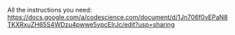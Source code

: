 
All the instructions you need:
https://docs.google.com/a/codescience.com/document/d/1Jn706f0vEPaN8TKXRxuZH65S4WDzu4pwwe5vpcEIrJc/edit?usp=sharing

